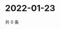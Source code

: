 # 2022-01-23

共 0 条

<!-- BEGIN WEIBO -->
<!-- 最后更新时间 Sun Jan 23 2022 11:11:43 GMT+0800 (China Standard Time) -->

<!-- END WEIBO -->
